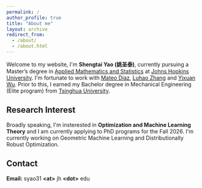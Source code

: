 ```yaml
---
permalink: /
author_profile: true
title: "About me"
layout: archive
redirect_from: 
  - /about/
  - /about.html
---
```


Welcome to my website, I'm **Shengtai Yao (姚圣泰)**, currently pursuing a Master’s degree in [Applied Mathematics and Statistics](https://engineering.jhu.edu/ams/) at [Johns Hopkins University](https://www.jhu.edu/). I'm fortunate to work with [Mateo Diaz](https://mateodd25.github.io/), [Luhao Zhang](https://luhao-zhang.github.io/) and [Yixuan Wu](http://yixuanwu.page/). Prior to this, I earned my Bachelor degree in Mechanical Engineering (Elite program) from [Tsinghua University](https://www.tsinghua.edu.cn/en/). 

## Research Interest

Broadly speaking, I'm insterested in **Optimization and Machine Learning Theory** and I am currently applying to PhD programs for the Fall 2026. I'm currently working on Geometric Machine Learning and Distributionally Robust Optimization.




## Contact

**Email:** syao31 **\<at\>** jh **\<dot\>** edu
